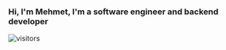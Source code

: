 ### Hi, I'm Mehmet, I'm a software engineer and backend developer

<!--
**mceylan35/mceylan35** is a ✨ _special_ ✨ repository because its `README.md` (this file) appears on your GitHub profile.


- 🔭 I’m currently working on Deytek
- 🌱 I’m currently learning c#, javascript
- 👯 I’m looking to collaborate on ...
- 🤔 I’m looking for help with ...
- 💬 Ask me about ...
- 📫 How to reach me: ...
- 😄 Pronouns: ...
- ⚡ Fun fact: ...
-->

<img align="center" alt="visitors" src="https://visitor-badge.glitch.me/badge?page_id=mceylan35-github-profile" />
